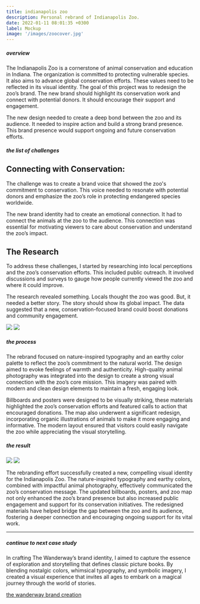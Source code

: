 ```yaml
---
title: indianapolis zoo
description: Personal rebrand of Indianapolis Zoo.
date: 2022-01-11 08:01:35 +0300
label: Mockup
image: '/images/zoocover.jpg'
---
```


##### overview

The Indianapolis Zoo is a cornerstone of animal conservation and education in Indiana. The organization is committed to protecting vulnerable species. It also aims to advance global conservation efforts. These values need to be reflected in its visual identity. The goal of this project was to redesign the zoo’s brand. The new brand should highlight its conservation work and connect with potential donors. It should encourage their support and engagement.

The new design needed to create a deep bond between the zoo and its audience. It needed to inspire action and build a strong brand presence. This brand presence would support ongoing and future conservation efforts.

##### the list of challenges
## Connecting with Conservation:

The challenge was to create a brand voice that showed the zoo's commitment to conservation. This voice needed to resonate with potential donors and emphasize the zoo’s role in protecting endangered species worldwide.

The new brand identity had to create an emotional connection. It had to connect the animals at the zoo to the audience. This connection was essential for motivating viewers to care about conservation and understand the zoo’s impact.

## The Research
To address these challenges, I started by researching into local perceptions and the zoo’s conservation efforts. This included public outreach. It involved discussions and surveys to gauge how people currently viewed the zoo and where it could improve.

The research revealed something. Locals thought the zoo was good. But, it needed a better story. The story should show its global impact. The data suggested that a new, conservation-focused brand could boost donations and community engagement.

<div class="page__gallery__wrapper">
  <div class="page__gallery__images">
    <img src= /images/Map-Front.png loading="lazy">
    <img src= /images/Map-Back.png loading="lazy">
  </div>
</div>

##### the process

The rebrand focused on nature-inspired typography and an earthy color palette to reflect the zoo’s commitment to the natural world. The design aimed to evoke feelings of warmth and authenticity. High-quality animal photography was integrated into the design to create a strong visual connection with the zoo’s core mission. This imagery was paired with modern and clean design elements to maintain a fresh, engaging look.

Billboards and posters were designed to be visually striking, these materials highlighted the zoo’s conservation efforts and featured calls to action that encouraged donations. The map also underwent a significant redesign, incorporating organic illustrations of animals to make it more engaging and informative. The modern layout ensured that visitors could easily navigate the zoo while appreciating the visual storytelling.

##### the result

<div class="page__gallery__wrapper">
  <div class="page__gallery__images">
    <img src= /images/Zoo-Poster.png loading="lazy">
    <img src= /images/Zoo_Poster.png loading="lazy">
  </div>
</div>

The rebranding effort successfully created a new, compelling visual identity for the Indianapolis Zoo. The nature-inspired typography and earthy colors, combined with impactful animal photography, effectively communicated the zoo’s conservation message. The updated billboards, posters, and zoo map not only enhanced the zoo’s brand presence but also increased public engagement and support for its conservation initiatives. The redesigned materials have helped bridge the gap between the zoo and its audience, fostering a deeper connection and encouraging ongoing support for its vital work.

---

##### continue to next case study
In crafting The Wanderway’s brand identity, I aimed to capture the essence of exploration and storytelling that defines classic picture books. By blending nostalgic colors, whimsical typography, and symbolic imagery, I created a visual experience that invites all ages to embark on a magical journey through the world of stories.

<a href="https://keilub.com/projects/1-wanderway/">the wanderway brand creation</a>

